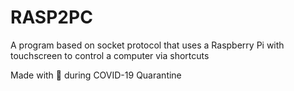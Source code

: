 # RASP2PC
A program based on socket protocol that uses a Raspberry Pi with touchscreen to control a computer via shortcuts

Made with 🖤 during COVID-19 Quarantine